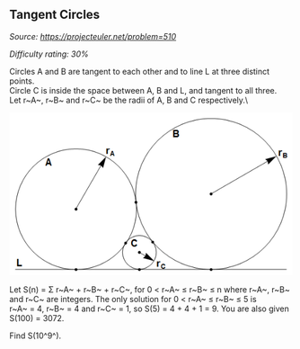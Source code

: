 Tangent Circles
---------------

*Source: https://projecteuler.net/problem=510*


*Difficulty rating: 30%*

Circles A and B are tangent to each other and to line L at three
distinct points.\
 Circle C is inside the space between A, B and L, and tangent to all
three.\
 Let r~A~, r~B~ and r~C~ be the radii of A, B and C respectively.\

![p510\_tangent\_circles.png](img/p510_tangent_circles.png)

Let S(n) = Σ r~A~ + r~B~ + r~C~, for 0 \< r~A~ ≤ r~B~ ≤ n where r~A~,
r~B~ and r~C~ are integers. The only solution for 0 \< r~A~ ≤ r~B~ ≤ 5
is r~A~ = 4, r~B~ = 4 and r~C~ = 1, so S(5) = 4 + 4 + 1 = 9. You are
also given S(100) = 3072.

Find S(10^9^).

